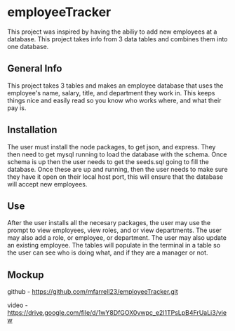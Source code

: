 # employeeTracker
This project was inspired by having the abiliy to add new employees at a database.
This project takes info from 3 data tables and combines them into one database.
## General Info
This project takes 3 tables and makes an employee database that uses the employee's name, salary, title, and department they work in.
This keeps things nice and easily read so you know who works where, and what their pay is.
## Installation
The user must install the node packages, to get json, and express. They then need to get mysql running to load the database with the schema. Once schema is up then the user needs to get the seeds.sql going to fill the database. Once these are up and running, then the user needs to make sure they have it open on their local host port, this will ensure that the database will accept new employees.
## Use
After the user installs all the necesary packages, the user may use the prompt to view employees, view roles, and or view departments. The user may also add a role, or employee, or department. The user may also update an existing employee. The tables will populate in the terminal in a table so the user can see who is doing what, and if they are a manager or not.
## Mockup
github - https://github.com/mfarrell23/employeeTracker.git

video - https://drive.google.com/file/d/1wY8DfGOX0vwpc_e2l1TPsLpB4FrUaLi3/view